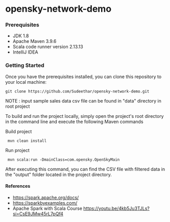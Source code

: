 # opensky-network-demo


### Prerequisites

- JDK 1.8
- Apache Maven 3.9.6
- Scala code runner version 2.13.13
- IntelliJ IDEA

### Getting Started
Once you have the prerequisites installed, you can clone this repository to your local machine:

    git clone https://github.com/Sudeethar/opensky-network-demo.git

NOTE : input sample sales data csv file can be found in "data" directory in root project



To build and run the project locally, simply open the project's root directory in the command line and execute the following Maven commands

Build project

     mvn clean install


Run project

     mvn scala:run -DmainClass=com.opensky.OpenSkyMain

After executing this command, you can find the CSV file with filtered data in the "output" folder located in the project directory.

#### References

- https://spark.apache.org/docs/
-  https://sparkbyexamples.com/
- Apache   Spark with Scala Course
  https://youtu.be/4kb5Ju3TJLs?si=CsE9JMw45rL7pQf4


